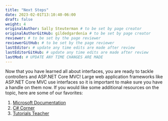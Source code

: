 ```yaml
---
title: "Next Steps"
date: 2023-02-01T13:10:40-06:00
draft: false
weight: 4
originalAuthor: Sally Steuterman # to be set by page creator
originalAuthorGitHub: gildedgardenia # to be set by page creator
reviewer: # to be set by the page reviewer
reviewerGitHub: # to be set by the page reviewer
lastEditor: # update any time edits are made after review
lastEditorGitHub: # update any time edits are made after review
lastMod: # UPDATE ANY TIME CHANGES ARE MADE
---
```


Now that you have learned all about interfaces, you are ready to tackle controllers and ASP.NET Core MVC! Large web application frameworks like ASP.NET Core MVC use interfaces so it is important to make sure you have a handle on them now.
If you would like some additional resources on the topic, here are some of our favorites:

1. [Microsoft Documentation](https://learn.microsoft.com/en-us/dotnet/csharp/language-reference/keywords/interface)
1. [C# Corner](https://www.c-sharpcorner.com/UploadFile/sekarbalag/Interface-In-CSharp/)
1. [Tutorials Teacher](https://www.tutorialsteacher.com/csharp/csharp-interface) 